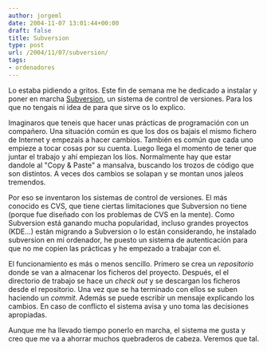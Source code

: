 ```yaml
---
author: jorgeml
date: 2004-11-07 13:01:44+00:00
draft: false
title: Subversion
type: post
url: /2004/11/07/subversion/
tags:
- ordenadores
---
```


Lo estaba pidiendo a gritos. Este fin de semana me he dedicado a instalar y poner en marcha [Subversion](http://subversion.tigris.org), un sistema de control de versiones. Para los que no tengais ni idea de para que sirve os lo explico.

Imaginaros que teneis que hacer unas prácticas de programación con un compañero. Una situación común es que los dos os bajais el mismo fichero de Internet y empezais a hacer cambios. También es común que cada uno empieze a tocar cosas por su cuenta. Luego llega el momento de tener que juntar el trabajo y ahí empiezan los líos. Normalmente hay que estar dandole al "Copy & Paste" a mansalva, buscando los trozos de código que son distintos. A veces dos cambios se solapan y se montan unos jaleos tremendos.

Por eso se inventaron los sistemas de control de versiones. El más conocido es CVS, que tiene ciertas limitaciones que Subversion no tiene (porque fue diseñado con los problemas de CVS en la mente). Como Subversion está ganando mucha popularidad, incluso grandes proyectos (KDE...) están migrando a Subversion o lo están considerando, he instalado subversion en mi ordenador, he puesto un sistema de autenticación para que no me copien las prácticas y he empezado a trabajar con el.

El funcionamiento es más o menos sencillo. Primero se crea un _repositorio_ donde se van a almacenar los ficheros del proyecto. Después, el el directorio de trabajo se hace un _check out_ y se descargan los ficheros desde el repositorio. Una vez que se ha terminado con ellos se suben haciendo un _commit_. Además se puede escribir un mensaje explicando los cambios. En caso de conflicto el sistema avisa y uno toma las decisiones apropiadas.

Aunque me ha llevado tiempo ponerlo en marcha, el sistema me gusta y creo que me va a ahorrar muchos quebraderos de cabeza. Veremos que tal.
